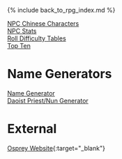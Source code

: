 ---
---

{% include back_to_rpg_index.md %}

[NPC Chinese Characters](NPCChineseCharacters.html)  
[NPC Stats](NPCStats.html)  
[Roll Difficulty Tables](RollDifficultyTables.html)  
[Top Ten](TopTen.html)  

# Name Generators

[Name Generator](NameGenerator/)  
[Daoist Priest/Nun Generator](NameGenerator/DaoistGenerator.html)  

# External

[Osprey Website](//ospreypublishing.com/gaming_resources_roleplaying){:target="_blank"}  
